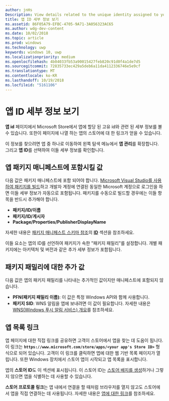 ```yaml
---
author: jnHs
Description: View details related to the unique identity assigned to your app by the Microsoft Store, and get a link to your app's Store listing.
title: 앱 ID 세부 정보 보기
ms.assetid: 86F05A79-EFBC-4705-9A71-3A056323AC65
ms.author: wdg-dev-content
ms.date: 10/02/2018
ms.topic: article
ms.prod: windows
ms.technology: uwp
keywords: windows 10, uwp
ms.localizationpriority: medium
ms.openlocfilehash: 4b04033fb53a90015427feb820c91d0f4a1de7d5
ms.sourcegitcommit: 72835733ec429a5deb6a11da4112336746e5e9cf
ms.translationtype: MT
ms.contentlocale: ko-KR
ms.lasthandoff: 10/19/2018
ms.locfileid: "5161106"
---
```

# <a name="view-app-identity-details"></a>앱 ID 세부 정보 보기


**앱 id** 페이지에서 Microsoft Store에서 앱에 할당 된 고유 id와 관련 된 세부 정보를 볼 수 있습니다. 또한이 페이지에 나열 하는 앱의 스토어에 대 한 링크가 얻을 수 있습니다.

이 정보를 찾으려면 앱 중 하나로 이동하여 왼쪽 탐색 메뉴에서 **앱 관리**를 확장합니다. 그리고 **앱 ID**를 선택하여 이들 세부 정보를 확인합니다.


## <a name="values-to-include-in-your-app-package-manifest"></a>앱 패키지 매니페스트에 포함시킬 값

다음 값은 패키지 매니페스트에 포함 되어야 합니다. [Microsoft Visual Studio를 사용하여 패키지를 빌드](../packaging/packaging-uwp-apps.md)하고 개발자 계정에 연결된 동일한 Microsoft 계정으로 로그인을 하면 이들 세부 정보가 자동으로 포함됩니다. 패키지를 수동으로 빌드할 경우에는 이들 항목을 반드시 추가해야 합니다.

-   **패키지/ID/이름**
-   **패키지/ID/게시자**
-   **Package/Properties/PublisherDisplayName**

자세한 내용은 [패키지 매니페스트 스키마 참조](https://docs.microsoft.com/uwp/schemas/appxpackage/uapmanifestschema/schema-root)의 [**ID**](https://docs.microsoft.com/uwp/schemas/appxpackage/uapmanifestschema/element-identity) 섹션을 참조하세요.

이들 요소는 앱의 ID를 선언하여 패키지가 속한 "패키지 패밀리"를 설정합니다. 개별 패키지에는 아키텍처 및 버전과 같은 추가 세부 정보가 포함됩니다.


## <a name="additional-values-for-package-family"></a>패키지 패밀리에 대한 추가 값

다음 값은 앱의 패키지 패밀리를 나타내는 추가적인 값이지만 매니페스트에 포함되지 않습니다.

-   **PFN(패키지 패밀리 이름)**: 이 값은 특정 Windows API와 함께 사용합니다.
-   **패키지 SID**: WNS 알림을 앱에 보내려면 이 값이 필요합니다. 자세한 내용은 [WNS(Windows 푸시 알림 서비스) 개요](../design/shell/tiles-and-notifications/windows-push-notification-services--wns--overview.md)를 참조하세요.


## <a name="link-to-your-apps-listing"></a>앱 목록 링크

앱 페이지에 대한 직접 링크를 공유하면 고객이 스토어에서 앱을 찾는 데 도움이 됩니다. 이 링크는 **`https://www.microsoft.com/store/apps/<your app's Store ID>`** 형식으로 되어 있습니다. 고객이 이 링크를 클릭하면 앱에 대한 웹 기반 목록 페이지가 열립니다. 또한 Windows 장치에서 스토어 앱이 시작되고 앱 목록을 표시합니다.

앱의 **스토어 ID**도 이 섹션에 표시됩니다. 이 스토어 ID는 [스토어 배지를 생성](http://go.microsoft.com/fwlink/p/?LinkId=534236)하거나 그렇지 않으면 앱을 식별하는 데 사용할 수 있습니다.

**스토어 프로토콜 링크**는 앱 내에서 연결을 할 때처럼 브라우저를 열지 않고도 스토어에서 앱을 직접 연결하는 데 사용됩니다. 자세한 내용은 [앱에 대한 링크](link-to-your-app.md)를 참조하세요.



 

 




